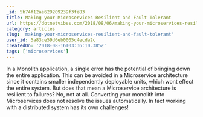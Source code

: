 ```yaml
---
_id: 5b74f12ae629209239f3fe83
title: Making your Microservices Resilient and Fault Tolerant
url: https://dotnetvibes.com/2018/08/06/making-your-microservices-resilient-and-fault-tolerant/
category: articles
slug: 'making-your-microservices-resilient-and-fault-tolerant'
user_id: 5a83ce59d6eb0005c4ecda2c
createdOn: '2018-08-16T03:36:10.385Z'
tags: ['microservices']
---
```


In a Monolith application, a single error has the potential of bringing down the entire application. This can be avoided in a Microservice architecture since it contains smaller independently deployable units, which wont effect the entire system. But does that mean a Microservice architecture is resilient to failures? No, not at all. Converting your monolith into Microservices does not resolve the issues automatically. In fact working with a distributed system has its own challenges!


